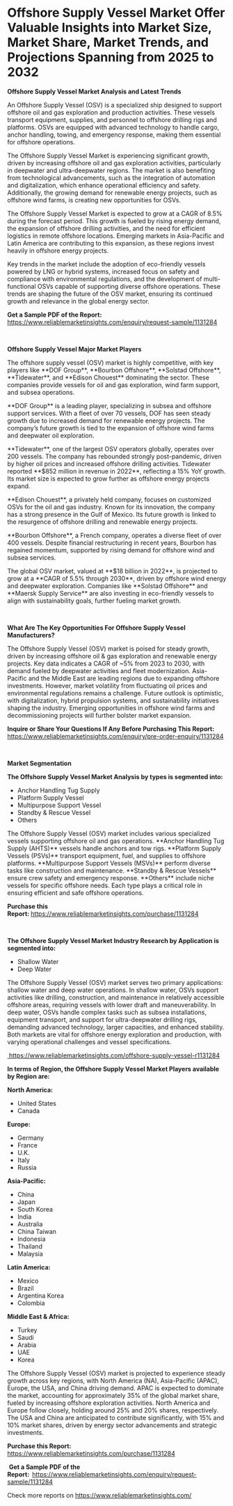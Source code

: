 <p><h1>Offshore Supply Vessel Market Offer Valuable Insights into Market Size, Market Share, Market Trends, and Projections Spanning from 2025 to 2032</h1></p><p><strong>Offshore Supply Vessel Market Analysis and Latest Trends</strong></p>
<p><p>An Offshore Supply Vessel (OSV) is a specialized ship designed to support offshore oil and gas exploration and production activities. These vessels transport equipment, supplies, and personnel to offshore drilling rigs and platforms. OSVs are equipped with advanced technology to handle cargo, anchor handling, towing, and emergency response, making them essential for offshore operations.</p><p>The Offshore Supply Vessel Market is experiencing significant growth, driven by increasing offshore oil and gas exploration activities, particularly in deepwater and ultra-deepwater regions. The market is also benefiting from technological advancements, such as the integration of automation and digitalization, which enhance operational efficiency and safety. Additionally, the growing demand for renewable energy projects, such as offshore wind farms, is creating new opportunities for OSVs.</p><p>The Offshore Supply Vessel Market is expected to grow at a CAGR of 8.5% during the forecast period. This growth is fueled by rising energy demand, the expansion of offshore drilling activities, and the need for efficient logistics in remote offshore locations. Emerging markets in Asia-Pacific and Latin America are contributing to this expansion, as these regions invest heavily in offshore energy projects.</p><p>Key trends in the market include the adoption of eco-friendly vessels powered by LNG or hybrid systems, increased focus on safety and compliance with environmental regulations, and the development of multi-functional OSVs capable of supporting diverse offshore operations. These trends are shaping the future of the OSV market, ensuring its continued growth and relevance in the global energy sector.</p></p>
<p><strong>Get a Sample PDF of the Report:&nbsp;</strong> <a href="https://www.reliablemarketinsights.com/enquiry/request-sample/1131284?utm_campaign=1938&utm_medium=2&utm_source=Github&utm_content=ia&utm_term=23012025&utm_id=offshore-supply-vessel">https://www.reliablemarketinsights.com/enquiry/request-sample/1131284</a></p>
<p>&nbsp;</p>
<p><strong>Offshore Supply Vessel Major Market Players</strong></p>
<p><p>The offshore supply vessel (OSV) market is highly competitive, with key players like **DOF Group**, **Bourbon Offshore**, **Solstad Offshore**, **Tidewater**, and **Edison Chouest** dominating the sector. These companies provide vessels for oil and gas exploration, wind farm support, and subsea operations.</p><p>**DOF Group** is a leading player, specializing in subsea and offshore support services. With a fleet of over 70 vessels, DOF has seen steady growth due to increased demand for renewable energy projects. The company’s future growth is tied to the expansion of offshore wind farms and deepwater oil exploration.</p><p>**Tidewater**, one of the largest OSV operators globally, operates over 200 vessels. The company has rebounded strongly post-pandemic, driven by higher oil prices and increased offshore drilling activities. Tidewater reported **$852 million in revenue in 2022**, reflecting a 15% YoY growth. Its market size is expected to grow further as offshore energy projects expand.</p><p>**Edison Chouest**, a privately held company, focuses on customized OSVs for the oil and gas industry. Known for its innovation, the company has a strong presence in the Gulf of Mexico. Its future growth is linked to the resurgence of offshore drilling and renewable energy projects.</p><p>**Bourbon Offshore**, a French company, operates a diverse fleet of over 400 vessels. Despite financial restructuring in recent years, Bourbon has regained momentum, supported by rising demand for offshore wind and subsea services.</p><p>The global OSV market, valued at **$18 billion in 2022**, is projected to grow at a **CAGR of 5.5% through 2030**, driven by offshore wind energy and deepwater exploration. Companies like **Solstad Offshore** and **Maersk Supply Service** are also investing in eco-friendly vessels to align with sustainability goals, further fueling market growth.</p></p>
<p>&nbsp;</p>
<p><strong>What Are The Key Opportunities For Offshore Supply Vessel Manufacturers?</strong></p>
<p><p>The Offshore Supply Vessel (OSV) market is poised for steady growth, driven by increasing offshore oil & gas exploration and renewable energy projects. Key data indicates a CAGR of ~5% from 2023 to 2030, with demand fueled by deepwater activities and fleet modernization. Asia-Pacific and the Middle East are leading regions due to expanding offshore investments. However, market volatility from fluctuating oil prices and environmental regulations remains a challenge. Future outlook is optimistic, with digitalization, hybrid propulsion systems, and sustainability initiatives shaping the industry. Emerging opportunities in offshore wind farms and decommissioning projects will further bolster market expansion.</p></p>
<p><strong>Inquire or Share Your Questions If Any Before Purchasing This Report:</strong> <a href="https://www.reliablemarketinsights.com/enquiry/pre-order-enquiry/1131284?utm_campaign=1938&utm_medium=2&utm_source=Github&utm_content=ia&utm_term=23012025&utm_id=offshore-supply-vessel">https://www.reliablemarketinsights.com/enquiry/pre-order-enquiry/1131284</a></p>
<p>&nbsp;</p>
<p><strong>Market Segmentation</strong></p>
<p><strong>The Offshore Supply Vessel Market Analysis by types is segmented into:</strong></p>
<p><ul><li>Anchor Handling Tug Supply</li><li>Platform Supply Vessel</li><li>Multipurpose Support Vessel</li><li>Standby & Rescue Vessel</li><li>Others</li></ul></p>
<p><p>The Offshore Supply Vessel (OSV) market includes various specialized vessels supporting offshore oil and gas operations. **Anchor Handling Tug Supply (AHTS)** vessels handle anchors and tow rigs. **Platform Supply Vessels (PSVs)** transport equipment, fuel, and supplies to offshore platforms. **Multipurpose Support Vessels (MSVs)** perform diverse tasks like construction and maintenance. **Standby & Rescue Vessels** ensure crew safety and emergency response. **Others** include niche vessels for specific offshore needs. Each type plays a critical role in ensuring efficient and safe offshore operations.</p></p>
<p><strong>Purchase this Report:&nbsp;</strong><a href="https://www.reliablemarketinsights.com/purchase/1131284?utm_campaign=1938&utm_medium=2&utm_source=Github&utm_content=ia&utm_term=23012025&utm_id=offshore-supply-vessel">https://www.reliablemarketinsights.com/purchase/1131284</a></p>
<p>&nbsp;</p>
<p><strong>The Offshore Supply Vessel Market Industry Research by Application is segmented into:</strong></p>
<p><ul><li>Shallow Water</li><li>Deep Water</li></ul></p>
<p><p>The Offshore Supply Vessel (OSV) market serves two primary applications: shallow water and deep water operations. In shallow water, OSVs support activities like drilling, construction, and maintenance in relatively accessible offshore areas, requiring vessels with lower draft and maneuverability. In deep water, OSVs handle complex tasks such as subsea installations, equipment transport, and support for ultra-deepwater drilling rigs, demanding advanced technology, larger capacities, and enhanced stability. Both markets are vital for offshore energy exploration and production, with varying operational challenges and vessel specifications.</p></p>
<p><a href="https://www.reliablemarketinsights.com/offshore-supply-vessel-r1131284?utm_campaign=1938&utm_medium=2&utm_source=Github&utm_content=ia&utm_term=23012025&utm_id=offshore-supply-vessel">&nbsp;https://www.reliablemarketinsights.com/offshore-supply-vessel-r1131284</a></p>
<p><strong>In terms of Region, the Offshore Supply Vessel Market Players available by Region are:</strong></p>
<p>
    <p> <strong> North America: </strong>
        <ul>
            <li>United States</li>
            <li>Canada</li>
        </ul>
        </p> 
    <p> <strong> Europe: </strong>
        <ul>
            <li>Germany</li>
            <li>France</li>
            <li>U.K.</li>
            <li>Italy</li>
            <li>Russia</li>
        </ul>
        </p> 
    <p> <strong> Asia-Pacific: </strong>
        <ul>
            <li>China</li>
            <li>Japan</li>
            <li>South Korea</li>
            <li>India</li>
            <li>Australia</li>
            <li>China Taiwan</li>
            <li>Indonesia</li>
            <li>Thailand</li>
            <li>Malaysia</li>
        </ul>
        </p> 
    <p> <strong> Latin America: </strong>
        <ul>
            <li>Mexico</li>
            <li>Brazil</li>
            <li>Argentina Korea</li>
            <li>Colombia</li>
        </ul>
        </p> 
    <p> <strong> Middle East & Africa: </strong>
        <ul>
            <li>Turkey</li>
            <li>Saudi</li>
            <li>Arabia</li>
            <li>UAE</li>
            <li>Korea</li>
        </ul>
    </p>
    </p>
<p><p>The Offshore Supply Vessel (OSV) market is projected to experience steady growth across key regions, with North America (NA), Asia-Pacific (APAC), Europe, the USA, and China driving demand. APAC is expected to dominate the market, accounting for approximately 35% of the global market share, fueled by increasing offshore exploration activities. North America and Europe follow closely, holding around 25% and 20% shares, respectively. The USA and China are anticipated to contribute significantly, with 15% and 10% market shares, driven by energy sector advancements and strategic investments.</p></p>
<p><strong>Purchase this Report: </strong><a href="https://www.reliablemarketinsights.com/purchase/1131284?utm_campaign=1938&utm_medium=2&utm_source=Github&utm_content=ia&utm_term=23012025&utm_id=offshore-supply-vessel">https://www.reliablemarketinsights.com/purchase/1131284</a></p>
<p>&nbsp;<strong>Get a Sample PDF of the Report:&nbsp;&nbsp;</strong><a href="https://www.reliablemarketinsights.com/enquiry/request-sample/1131284?utm_campaign=1938&utm_medium=2&utm_source=Github&utm_content=ia&utm_term=23012025&utm_id=offshore-supply-vessel">https://www.reliablemarketinsights.com/enquiry/request-sample/1131284</a></p>
<p><strong></strong></p>
<p>Check more reports on <a href="https://www.reliablemarketinsights.com/?utm_campaign=1938&utm_medium=2&utm_source=Github&utm_content=ia&utm_term=23012025&utm_id=offshore-supply-vessel">https://www.reliablemarketinsights.com/</a></p>